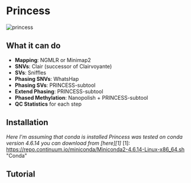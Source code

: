 # Princess
![princess](./pictures/leia.png=100x)

## What it can do

* __Mapping__:  NGMLR or Minimap2
* __SNVs__: Clair (successor of Clairvoyante)
* __SVs__: Sniffles
* __Phasing SNVs__: WhatsHap
* __Phasing SVs__: PRINCESS-subtool
* __Extend Phasing__: PRINCESS-subtool
* __Phased Methylation__: Nanopolish + PRINCESS-subtool
* __QC Statistics__ for each step

## Installation
*Here I'm assuming that conda is installed
Princess was tested on conda version 4.6.14
you can download from [here][1]*
[1]: https://repo.continuum.io/miniconda/Miniconda2-4.6.14-Linux-x86_64.sh "Conda"
## Tutorial
